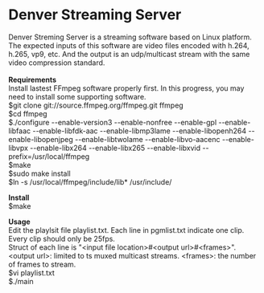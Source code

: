 # Denver Streaming Server
Denver Streming Server is a streaming software based on Linux platform. The expected inputs of this software are video files encoded with h.264, h.265, vp9, etc. And the output is an udp/multicast stream with the same video compression standard.<br />  
<b>Requirements</b><br />
Install lastest FFmpeg software properly first. In this progress, you may need to install some supporting software.<br />
$git clone git://source.ffmpeg.org/ffmpeg.git ffmpeg<br />
$cd ffmpeg<br />
$./configure --enable-version3 --enable-nonfree --enable-gpl --enable-libfaac --enable-libfdk-aac --enable-libmp3lame --enable-libopenh264 --enable-libopenjpeg --enable-libtwolame --enable-libvo-aacenc --enable-libvpx --enable-libx264 --enable-libx265 --enable-libxvid --prefix=/usr/local/ffmpeg<br />
$make<br />
$sudo make install<br />
$ln -s /usr/local/ffmpeg/include/lib* /usr/include/<br />

<b>Install</b><br />
$make<br />

<b>Usage</b><br />
Edit the playlsit file playlist.txt. Each line in pgmlist.txt indicate one clip. Every clip should only be 25fps.<br /> 
Struct of each line is &quot;&lt;input file location&gt;#&lt;output url&gt;#&lt;frames&gt;&quot;.<br /> 
&lt;output url&gt;: limited to ts muxed multicast streams. &lt;frames&gt;: the number of frames to stream.<br />
$vi playlist.txt<br />
$./main<br />
